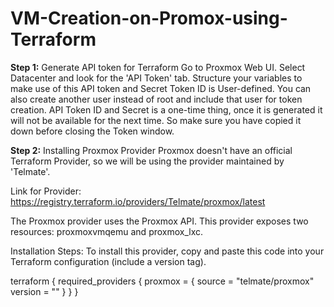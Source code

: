 # VM-Creation-on-Promox-using-Terraform
**Step 1:** Generate API token for Terraform
Go to Proxmox Web UI. Select Datacenter and look for the 'API Token' tab.
Structure your variables to make use of this API token and Secret
Token ID is User-defined. You can also create another user instead of root and include that user for token creation.
API Token ID and Secret is a one-time thing, once it is generated it will not be available for the next time. So make sure you have copied it down before closing the Token window.


**Step 2:** Installing Proxmox Provider
Proxmox doesn't have an official Terraform Provider, so we will be using the provider maintained by 'Telmate'.

Link for Provider: https://registry.terraform.io/providers/Telmate/proxmox/latest

The Proxmox provider uses the Proxmox API. This provider exposes two resources: proxmoxvmqemu and proxmox_lxc.

Installation Steps: To install this provider, copy and paste this code into your Terraform configuration (include a version tag).

terraform {
required_providers {
    proxmox = {
        source = "telmate/proxmox"
        version = "<version tag>"
        }
    }
}



